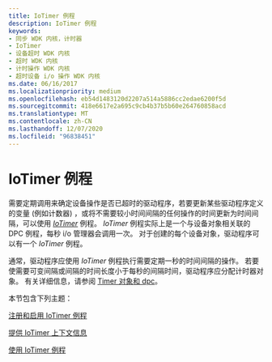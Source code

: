 ```yaml
---
title: IoTimer 例程
description: IoTimer 例程
keywords:
- 同步 WDK 内核，计时器
- IoTimer
- 设备超时 WDK 内核
- 超时 WDK 内核
- 计时操作 WDK 内核
- 超时设备 i/o 操作 WDK 内核
ms.date: 06/16/2017
ms.localizationpriority: medium
ms.openlocfilehash: eb54d1483120d2207a514a5886cc2edae6200f5d
ms.sourcegitcommit: 418e6617e2a695c9cb4b37b5b60e264760858acd
ms.translationtype: MT
ms.contentlocale: zh-CN
ms.lasthandoff: 12/07/2020
ms.locfileid: "96838451"
---
```

# <a name="iotimer-routines"></a>IoTimer 例程





需要定期调用来确定设备操作是否已超时的驱动程序，若要更新某些驱动程序定义的变量 (例如计数器) ，或将不需要较小时间间隔的任何操作的时间更新为时间间隔，可以使用 [*IoTimer*](/windows-hardware/drivers/ddi/wdm/nc-wdm-io_timer_routine) 例程。 *IoTimer* 例程实际上是一个与设备对象相关联的 DPC 例程，每秒 i/o 管理器会调用一次。 对于创建的每个设备对象，驱动程序可以有一个 *IoTimer* 例程。

通常，驱动程序应使用 *IoTimer* 例程执行需要定期一秒的时间间隔的操作。 若要使需要可变间隔或间隔的时间长度小于每秒的间隔时间，驱动程序应分配计时器对象。 有关详细信息，请参阅 [Timer 对象和 dpc](timer-objects-and-dpcs.md)。

本节包含下列主题：

[注册和启用 IoTimer 例程](registering-and-enabling-an-iotimer-routine.md)

[提供 IoTimer 上下文信息](providing-iotimer-context-information.md)

[使用 IoTimer 例程](using-an-iotimer-routine.md)

 

